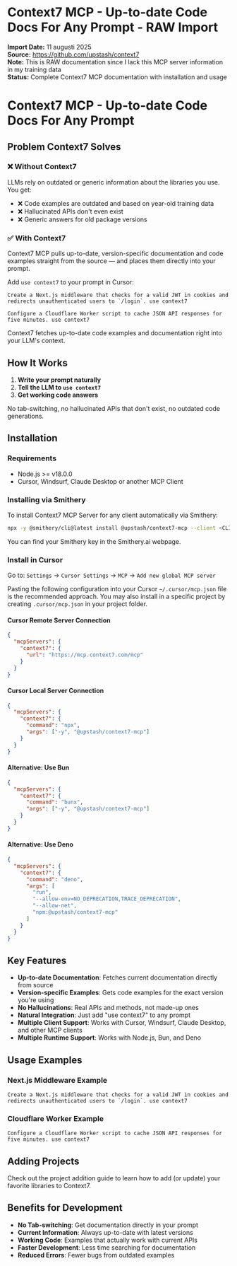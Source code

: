 # Context7 MCP - Up-to-date Code Docs For Any Prompt - RAW Import

**Import Date:** 11 augusti 2025  
**Source:** https://github.com/upstash/context7  
**Note:** This is RAW documentation since I lack this MCP server information in my training data  
**Status:** Complete Context7 MCP documentation with installation and usage

# Context7 MCP - Up-to-date Code Docs For Any Prompt

## Problem Context7 Solves

### ❌ Without Context7
LLMs rely on outdated or generic information about the libraries you use. You get:
- ❌ Code examples are outdated and based on year-old training data
- ❌ Hallucinated APIs don't even exist
- ❌ Generic answers for old package versions

### ✅ With Context7
Context7 MCP pulls up-to-date, version-specific documentation and code examples straight from the source — and places them directly into your prompt.

Add `use context7` to your prompt in Cursor:

```
Create a Next.js middleware that checks for a valid JWT in cookies and redirects unauthenticated users to `/login`. use context7
```

```
Configure a Cloudflare Worker script to cache JSON API responses for five minutes. use context7
```

Context7 fetches up-to-date code examples and documentation right into your LLM's context.

## How It Works

1. **Write your prompt naturally**
2. **Tell the LLM to `use context7`**
3. **Get working code answers**

No tab-switching, no hallucinated APIs that don't exist, no outdated code generations.

## Installation

### Requirements
- Node.js >= v18.0.0
- Cursor, Windsurf, Claude Desktop or another MCP Client

### Installing via Smithery

To install Context7 MCP Server for any client automatically via Smithery:

```bash
npx -y @smithery/cli@latest install @upstash/context7-mcp --client <CLIENT_NAME> --key <YOUR_SMITHERY_KEY>
```

You can find your Smithery key in the Smithery.ai webpage.

### Install in Cursor

Go to: `Settings` -> `Cursor Settings` -> `MCP` -> `Add new global MCP server`

Pasting the following configuration into your Cursor `~/.cursor/mcp.json` file is the recommended approach. You may also install in a specific project by creating `.cursor/mcp.json` in your project folder.

#### Cursor Remote Server Connection

```json
{
  "mcpServers": {
    "context7": {
      "url": "https://mcp.context7.com/mcp"
    }
  }
}
```

#### Cursor Local Server Connection

```json
{
  "mcpServers": {
    "context7": {
      "command": "npx",
      "args": ["-y", "@upstash/context7-mcp"]
    }
  }
}
```

#### Alternative: Use Bun

```json
{
  "mcpServers": {
    "context7": {
      "command": "bunx",
      "args": ["-y", "@upstash/context7-mcp"]
    }
  }
}
```

#### Alternative: Use Deno

```json
{
  "mcpServers": {
    "context7": {
      "command": "deno",
      "args": [
        "run",
        "--allow-env=NO_DEPRECATION,TRACE_DEPRECATION",
        "--allow-net",
        "npm:@upstash/context7-mcp"
      ]
    }
  }
}
```

## Key Features

- **Up-to-date Documentation**: Fetches current documentation directly from source
- **Version-specific Examples**: Gets code examples for the exact version you're using
- **No Hallucinations**: Real APIs and methods, not made-up ones
- **Natural Integration**: Just add "use context7" to any prompt
- **Multiple Client Support**: Works with Cursor, Windsurf, Claude Desktop, and other MCP clients
- **Multiple Runtime Support**: Works with Node.js, Bun, and Deno

## Usage Examples

### Next.js Middleware Example
```
Create a Next.js middleware that checks for a valid JWT in cookies and redirects unauthenticated users to `/login`. use context7
```

### Cloudflare Worker Example
```
Configure a Cloudflare Worker script to cache JSON API responses for five minutes. use context7
```

## Adding Projects

Check out the project addition guide to learn how to add (or update) your favorite libraries to Context7.

## Benefits for Development

- **No Tab-switching**: Get documentation directly in your prompt
- **Current Information**: Always up-to-date with latest versions
- **Working Code**: Examples that actually work with current APIs
- **Faster Development**: Less time searching for documentation
- **Reduced Errors**: Fewer bugs from outdated examples